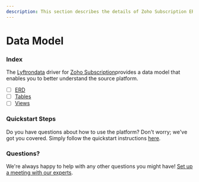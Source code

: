 ```yaml
---
description: This section describes the details of Zoho Subscription ERD, Tables, and Views.
---
```


# Data Model

### Index

The  [Lyftrondata](https://www.lyftrondata.com/) driver for [Zoho Subscription](None)provides a data model that enables you to better understand the source platform.

* [ ] [ERD](../../../business-analytics/zoho-subscription/data-model/erd.md)
* [ ] [Tables](../../../business-analytics/zoho-subscription/data-model/tables.md)
* [ ] [Views](../../../business-analytics/zoho-subscription/data-model/views.md)

### Quickstart Steps

Do you have questions about how to use the platform? Don't worry; we've got you covered. Simply follow the quickstart instructions [here](../../../business-analytics/zoho-subscription/quickstart-steps.md).

### Questions? <a href="#questions" id="questions"></a>

We're always happy to help with any other questions you might have! [Set up a meeting with our experts](https://www.lyftrondata.com/book-a-meeting/).

